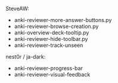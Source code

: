 

SteveAW:

- anki-reviewer-more-answer-buttons.py
- anki-reviewer-browse-creation.py
- anki-overview-deck-tooltip.py
- anki-reviewer-hide-toolbar.py
- anki-reviewer-track-unseen


nest0r / ja-dark:

- anki-reviewer-progress-bar
- anki-reviewer-visual-feedback